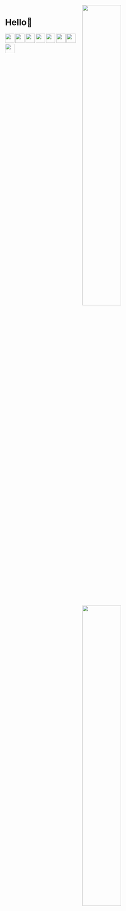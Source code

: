 
<img width="50%" align="right" src="https://github-readme-stats.vercel.app/api?username=mustafawp&count_private=true&show_icons=true&theme=dark&hide_border=true&include_all_commits=true">
<img width="50%" align="right" src="https://github-readme-stats.vercel.app/api/top-langs/?username=mustafawp&layout=compact&theme=dark&hide_border=true">

<h1 >Hello👋</h1>
<div>
    <h5>
    <a href="https://csharp-lang.org" ><img width="30" height="30" src="https://raw.githubusercontent.com/danielcranney/profileme-dev/main/public/icons/skills/csharp-colored.svg"></a>
    <a href="https://www.python.org""><img width="30" height="30" src="https://raw.githubusercontent.com/danielcranney/profileme-dev/main/public/icons/skills/python-colored.svg"></a>
    <a href="https://dart.dev" ><img width="30" height="30" src="https://raw.githubusercontent.com/danielcranney/profileme-dev/main/public/icons/skills/dart-colored.svg"></a>
    <a href="https://flutter.dev" ><img width="30" height="30" src="https://raw.githubusercontent.com/danielcranney/profileme-dev/main/public/icons/skills/flutter-colored.svg"></a>
    <a href="https://kotlinlang.org" ><img width="30" height="30" src="https://raw.githubusercontent.com/danielcranney/profileme-dev/main/public/icons/skills/kotlin-colored.svg"></a>
        <a href="https://developer.mozilla.org/en-US/docs/Web/JavaScript" ><img width="30" height="30" src="https://raw.githubusercontent.com/danielcranney/profileme-dev/main/public/icons/skills/javascript-colored.svg"></a>
    <a href="https://react.dev" ><img width="30" height="30" src="https://raw.githubusercontent.com/danielcranney/profileme-dev/main/public/icons/skills/react-colored.svg"></a>
    <a href="https://www.java.com" ><img width="30" height="30" src="https://raw.githubusercontent.com/danielcranney/profileme-dev/main/public/icons/skills/java-colored.svg"></a></h5>
